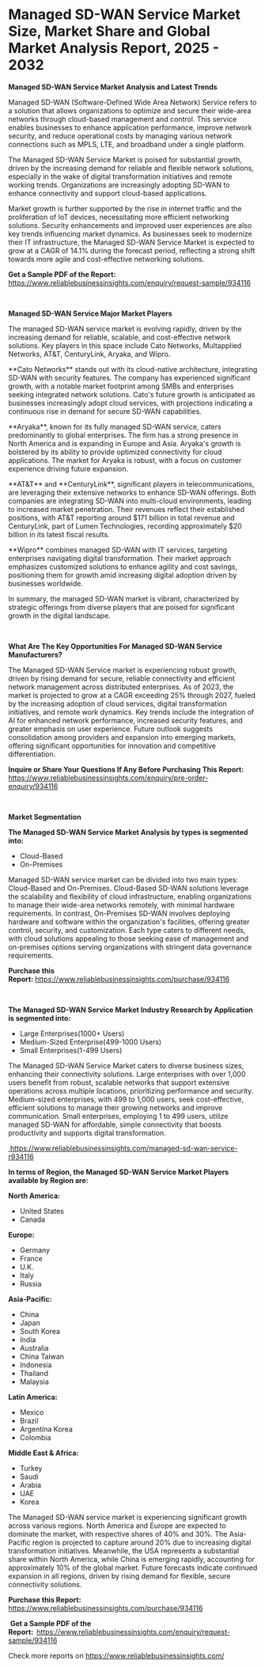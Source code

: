 <p><h1>Managed SD-WAN Service Market Size, Market Share and Global Market Analysis Report, 2025 - 2032</h1></p><p><strong>Managed SD-WAN Service Market Analysis and Latest Trends</strong></p>
<p><p>Managed SD-WAN (Software-Defined Wide Area Network) Service refers to a solution that allows organizations to optimize and secure their wide-area networks through cloud-based management and control. This service enables businesses to enhance application performance, improve network security, and reduce operational costs by managing various network connections such as MPLS, LTE, and broadband under a single platform. </p><p>The Managed SD-WAN Service Market is poised for substantial growth, driven by the increasing demand for reliable and flexible network solutions, especially in the wake of digital transformation initiatives and remote working trends. Organizations are increasingly adopting SD-WAN to enhance connectivity and support cloud-based applications. </p><p>Market growth is further supported by the rise in internet traffic and the proliferation of IoT devices, necessitating more efficient networking solutions. Security enhancements and improved user experiences are also key trends influencing market dynamics. As businesses seek to modernize their IT infrastructure, the Managed SD-WAN Service Market is expected to grow at a CAGR of 14.1% during the forecast period, reflecting a strong shift towards more agile and cost-effective networking solutions.</p></p>
<p><strong>Get a Sample PDF of the Report:&nbsp;</strong> <a href="https://www.reliablebusinessinsights.com/enquiry/request-sample/934116?utm_campaign=3383&utm_medium=2&utm_source=Github&utm_content=ia&utm_term=11032025&utm_id=managed-sd-wan-service">https://www.reliablebusinessinsights.com/enquiry/request-sample/934116</a></p>
<p>&nbsp;</p>
<p><strong>Managed SD-WAN Service Major Market Players</strong></p>
<p><p>The managed SD-WAN service market is evolving rapidly, driven by the increasing demand for reliable, scalable, and cost-effective network solutions. Key players in this space include Cato Networks, Multapplied Networks, AT&T, CenturyLink, Aryaka, and Wipro.</p><p>**Cato Networks** stands out with its cloud-native architecture, integrating SD-WAN with security features. The company has experienced significant growth, with a notable market footprint among SMBs and enterprises seeking integrated network solutions. Cato's future growth is anticipated as businesses increasingly adopt cloud services, with projections indicating a continuous rise in demand for secure SD-WAN capabilities.</p><p>**Aryaka**, known for its fully managed SD-WAN service, caters predominantly to global enterprises. The firm has a strong presence in North America and is expanding in Europe and Asia. Aryaka's growth is bolstered by its ability to provide optimized connectivity for cloud applications. The market for Aryaka is robust, with a focus on customer experience driving future expansion. </p><p>**AT&T** and **CenturyLink**, significant players in telecommunications, are leveraging their extensive networks to enhance SD-WAN offerings. Both companies are integrating SD-WAN into multi-cloud environments, leading to increased market penetration. Their revenues reflect their established positions, with AT&T reporting around $171 billion in total revenue and CenturyLink, part of Lumen Technologies, recording approximately $20 billion in its latest fiscal results.</p><p>**Wipro** combines managed SD-WAN with IT services, targeting enterprises navigating digital transformation. Their market approach emphasizes customized solutions to enhance agility and cost savings, positioning them for growth amid increasing digital adoption driven by businesses worldwide.</p><p>In summary, the managed SD-WAN market is vibrant, characterized by strategic offerings from diverse players that are poised for significant growth in the digital landscape.</p></p>
<p>&nbsp;</p>
<p><strong>What Are The Key Opportunities For Managed SD-WAN Service Manufacturers?</strong></p>
<p><p>The Managed SD-WAN Service market is experiencing robust growth, driven by rising demand for secure, reliable connectivity and efficient network management across distributed enterprises. As of 2023, the market is projected to grow at a CAGR exceeding 25% through 2027, fueled by the increasing adoption of cloud services, digital transformation initiatives, and remote work dynamics. Key trends include the integration of AI for enhanced network performance, increased security features, and greater emphasis on user experience. Future outlook suggests consolidation among providers and expansion into emerging markets, offering significant opportunities for innovation and competitive differentiation.</p></p>
<p><strong>Inquire or Share Your Questions If Any Before Purchasing This Report:</strong> <a href="https://www.reliablebusinessinsights.com/enquiry/pre-order-enquiry/934116?utm_campaign=3383&utm_medium=2&utm_source=Github&utm_content=ia&utm_term=11032025&utm_id=managed-sd-wan-service">https://www.reliablebusinessinsights.com/enquiry/pre-order-enquiry/934116</a></p>
<p>&nbsp;</p>
<p><strong>Market Segmentation</strong></p>
<p><strong>The Managed SD-WAN Service Market Analysis by types is segmented into:</strong></p>
<p><ul><li>Cloud-Based</li><li>On-Premises</li></ul></p>
<p><p>Managed SD-WAN service market can be divided into two main types: Cloud-Based and On-Premises. Cloud-Based SD-WAN solutions leverage the scalability and flexibility of cloud infrastructure, enabling organizations to manage their wide-area networks remotely, with minimal hardware requirements. In contrast, On-Premises SD-WAN involves deploying hardware and software within the organization's facilities, offering greater control, security, and customization. Each type caters to different needs, with cloud solutions appealing to those seeking ease of management and on-premises options serving organizations with stringent data governance requirements.</p></p>
<p><strong>Purchase this Report:&nbsp;</strong><a href="https://www.reliablebusinessinsights.com/purchase/934116?utm_campaign=3383&utm_medium=2&utm_source=Github&utm_content=ia&utm_term=11032025&utm_id=managed-sd-wan-service">https://www.reliablebusinessinsights.com/purchase/934116</a></p>
<p>&nbsp;</p>
<p><strong>The Managed SD-WAN Service Market Industry Research by Application is segmented into:</strong></p>
<p><ul><li>Large Enterprises(1000+ Users)</li><li>Medium-Sized Enterprise(499-1000 Users)</li><li>Small Enterprises(1-499 Users)</li></ul></p>
<p><p>The Managed SD-WAN Service Market caters to diverse business sizes, enhancing their connectivity solutions. Large enterprises with over 1,000 users benefit from robust, scalable networks that support extensive operations across multiple locations, prioritizing performance and security. Medium-sized enterprises, with 499 to 1,000 users, seek cost-effective, efficient solutions to manage their growing networks and improve communication. Small enterprises, employing 1 to 499 users, utilize managed SD-WAN for affordable, simple connectivity that boosts productivity and supports digital transformation.</p></p>
<p><a href="https://www.reliablebusinessinsights.com/managed-sd-wan-service-r934116?utm_campaign=3383&utm_medium=2&utm_source=Github&utm_content=ia&utm_term=11032025&utm_id=managed-sd-wan-service">&nbsp;https://www.reliablebusinessinsights.com/managed-sd-wan-service-r934116</a></p>
<p><strong>In terms of Region, the Managed SD-WAN Service Market Players available by Region are:</strong></p>
<p>
    <p> <strong> North America: </strong>
        <ul>
            <li>United States</li>
            <li>Canada</li>
        </ul>
        </p> 
    <p> <strong> Europe: </strong>
        <ul>
            <li>Germany</li>
            <li>France</li>
            <li>U.K.</li>
            <li>Italy</li>
            <li>Russia</li>
        </ul>
        </p> 
    <p> <strong> Asia-Pacific: </strong>
        <ul>
            <li>China</li>
            <li>Japan</li>
            <li>South Korea</li>
            <li>India</li>
            <li>Australia</li>
            <li>China Taiwan</li>
            <li>Indonesia</li>
            <li>Thailand</li>
            <li>Malaysia</li>
        </ul>
        </p> 
    <p> <strong> Latin America: </strong>
        <ul>
            <li>Mexico</li>
            <li>Brazil</li>
            <li>Argentina Korea</li>
            <li>Colombia</li>
        </ul>
        </p> 
    <p> <strong> Middle East & Africa: </strong>
        <ul>
            <li>Turkey</li>
            <li>Saudi</li>
            <li>Arabia</li>
            <li>UAE</li>
            <li>Korea</li>
        </ul>
    </p>
    </p>
<p><p>The Managed SD-WAN service market is experiencing significant growth across various regions. North America and Europe are expected to dominate the market, with respective shares of 40% and 30%. The Asia-Pacific region is projected to capture around 20% due to increasing digital transformation initiatives. Meanwhile, the USA represents a substantial share within North America, while China is emerging rapidly, accounting for approximately 10% of the global market. Future forecasts indicate continued expansion in all regions, driven by rising demand for flexible, secure connectivity solutions.</p></p>
<p><strong>Purchase this Report: </strong><a href="https://www.reliablebusinessinsights.com/purchase/934116?utm_campaign=3383&utm_medium=2&utm_source=Github&utm_content=ia&utm_term=11032025&utm_id=managed-sd-wan-service">https://www.reliablebusinessinsights.com/purchase/934116</a></p>
<p>&nbsp;<strong>Get a Sample PDF of the Report:&nbsp;&nbsp;</strong><a href="https://www.reliablebusinessinsights.com/enquiry/request-sample/934116?utm_campaign=3383&utm_medium=2&utm_source=Github&utm_content=ia&utm_term=11032025&utm_id=managed-sd-wan-service">https://www.reliablebusinessinsights.com/enquiry/request-sample/934116</a></p>
<p><strong></strong></p>
<p>Check more reports on <a href="https://www.reliablebusinessinsights.com/?utm_campaign=3383&utm_medium=2&utm_source=Github&utm_content=ia&utm_term=11032025&utm_id=managed-sd-wan-service">https://www.reliablebusinessinsights.com/</a></p>